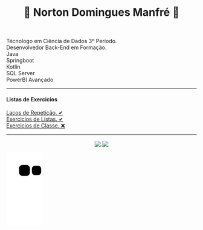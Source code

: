  <div>
 <h1 align= center> 🔸 Norton Domingues Manfré 🔸 </h1> <br>
 <p> 
  Técnologo em Ciência de Dados 3º Periodo. <br>
  Desenvolvedor Back-End em Formação. <br>
  Java <br>
  Springboot <br>
  Kotlin <br>
  SQL Server <br>
  PowerBI Avançado
 </p>
 <hr>
</div>


<div>
 
 <h4>  Listas de Exercicios </h4>
 <a href="https://wiki.python.org.br/EstruturaDeRepeticao"> Laços de Repetição. ✔
  <br>
 <a href="https://wiki.python.org.br/ExerciciosListas"> Exercicios de Listas. ✔
  <br>
 <a href="https://wiki.python.org.br/ExerciciosClasses"> Exercicios de Classe. ❌
  <br>
 <hr>
 </div>

<div align=center>
  <a href="https://github.com/nortonmanfrejr">  
   <img align=center
        height="160em" 
        src="https://github-readme-stats.vercel.app/api?username=nortonmanfrejr&show_icons=true&theme=maroongold&include_all_commits=true&count_private=true"
        />
    
    
  <img align=center height="160em" src="https://github-readme-stats.vercel.app/api/top-langs/?username=nortonmanfrejr&theme=maroongold"/>
</div>
  
  
  ![Snake animation](https://github.com/nortonmanfrejr/nortonmanfrejr/blob/output/github-contribution-grid-snake.svg)
